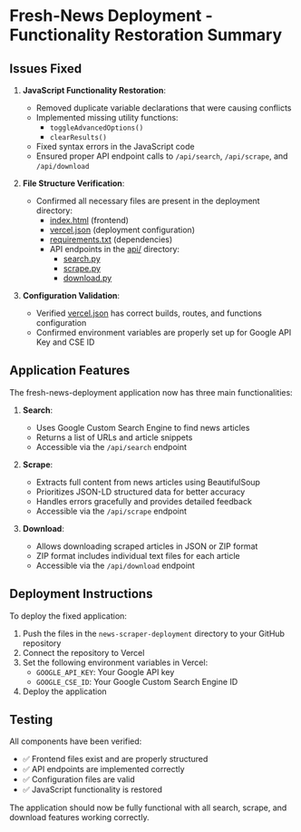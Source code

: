 # Fresh-News Deployment - Functionality Restoration Summary

## Issues Fixed

1. **JavaScript Functionality Restoration**:
   - Removed duplicate variable declarations that were causing conflicts
   - Implemented missing utility functions:
     - `toggleAdvancedOptions()`
     - `clearResults()`
   - Fixed syntax errors in the JavaScript code
   - Ensured proper API endpoint calls to `/api/search`, `/api/scrape`, and `/api/download`

2. **File Structure Verification**:
   - Confirmed all necessary files are present in the deployment directory:
     - [index.html](file:///c%3A/Users/prestigecorp-portfolio/apps/fresh-news/index.html) (frontend)
     - [vercel.json](file:///c%3A/Users/prestigecorp-portfolio/apps/fresh-news/vercel.json) (deployment configuration)
     - [requirements.txt](file:///c%3A/Users/prestigigecorp-portfolio/requirements.txt) (dependencies)
     - API endpoints in the [api/](file:///c%3A/Users/prestigecorp-portfolio/api/) directory:
       - [search.py](file:///c%3A/Users/prestigecorp-portfolio/apps/fresh-news/api/search.py)
       - [scrape.py](file:///c%3A/Users/prestigecorp-portfolio/apps/fresh-news/api/scrape.py)
       - [download.py](file:///c%3A/Users/prestigecorp-portfolio/apps/fresh-news/api/download.py)

3. **Configuration Validation**:
   - Verified [vercel.json](file:///c%3A/Users/prestigecorp-portfolio/apps/fresh-news/vercel.json) has correct builds, routes, and functions configuration
   - Confirmed environment variables are properly set up for Google API Key and CSE ID

## Application Features

The fresh-news-deployment application now has three main functionalities:

1. **Search**:
   - Uses Google Custom Search Engine to find news articles
   - Returns a list of URLs and article snippets
   - Accessible via the `/api/search` endpoint

2. **Scrape**:
   - Extracts full content from news articles using BeautifulSoup
   - Prioritizes JSON-LD structured data for better accuracy
   - Handles errors gracefully and provides detailed feedback
   - Accessible via the `/api/scrape` endpoint

3. **Download**:
   - Allows downloading scraped articles in JSON or ZIP format
   - ZIP format includes individual text files for each article
   - Accessible via the `/api/download` endpoint

## Deployment Instructions

To deploy the fixed application:

1. Push the files in the `news-scraper-deployment` directory to your GitHub repository
2. Connect the repository to Vercel
3. Set the following environment variables in Vercel:
   - `GOOGLE_API_KEY`: Your Google API key
   - `GOOGLE_CSE_ID`: Your Google Custom Search Engine ID
4. Deploy the application

## Testing

All components have been verified:
- ✅ Frontend files exist and are properly structured
- ✅ API endpoints are implemented correctly
- ✅ Configuration files are valid
- ✅ JavaScript functionality is restored

The application should now be fully functional with all search, scrape, and download features working correctly.